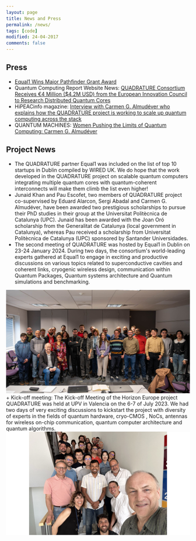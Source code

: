 ```yaml
---
layout: page
title: News and Press
permalink: /news/
tags: [code]
modified: 24-04-2017
comments: false
---
```


## Press
+ [Equal1 Wins Major Pathfinder Grant Award](https://www.equal1.com/post/equal1-wins-major-pathfinder-grant-award)
+ Quantum Computing Report Website News: [QUADRATURE Consortium Receives €4 Million ($4.2M USD) from the European Innovation Council to Research Distributed Quantum Cores](https://quantumcomputingreport.com/quadrature-consortium-receives-e4-million-4-2m-usd-from-the-european-innovation-council-to-research-distributed-quantum-cores/)
+ HiPEACinfo magazine: [Interview with Carmen G. Almudéver who explains how the QUADRATURE project is working to scale up quantum computing across the stack](https://www.hipeac.net/news/7037/publication-of-hipeacinfo-70/)
+ QUANTUM MACHINES: [Women Pushing the Limits of Quantum Computing: Carmen G. Almudéver](https://www.quantum-machines.co/blog/women-pushing-the-limits-of-quantum-computing-carmen-almudever/)

## Project News
+ The QUADRATURE partner Equal1 was included on the list of top 10 startups in Dublin compiled by WIRED UK. We do hope that the work developed in the QUADRATURE project on scalable quantum computers integrating multiple quantum cores with quantum-coherent interconnects will make them climb the list even higher! 
+ Junaid Khan and Pau Escofet, two members of QUADRATURE project co-supervised by Eduard Alarcon, Sergi Abadal and Carmen G. Almudéver, have been awarded two prestigious scholarships to pursue their PhD studies in their group at the Universitat Politècnica de Catalunya (UPC). Junaid has been awarded with the Joan Oró scholarship from the Generalitat de Catalunya (local government in Catalunya), whereas Pau received a scholarship from Universitat Politècnica de Catalunya (UPC) sponsored by Santander Universidades.
+ The second meeting of QUADRATURE was hosted by Equal1 in Dublin on 23-24 January 2024. During two days, the consortium's world-leading experts gathered at Equal1 to engage in exciting and productive discussions on various topics related to superconductive cavities and coherent links, cryogenic wireless design, communication within Quantum Packages, Quantum systems architecture and Quantum simulations and benchmarking.

<img src="/images/Quadrature_dublin.jpeg"/>
+ Kick-off meeting: The Kick-off Meeting of the Horizon Europe project QUADRATURE was held at UPV in Valencia on the 6-7 of July 2023. We had two days of very exciting discussions to kickstart the project with diversity of experts in the fields of quantum hardware, cryo-CMOS , NoCs, antennas for wireless on-chip communication, quantum computer architecture and quantum algorithms.

<img src="/images/Kickoff.png"/>


